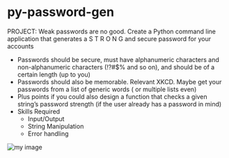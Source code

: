 # py-password-gen
PROJECT:
Weak passwords are no good. Create a Python command line application that generates a S T R O N G and secure password for your accounts

- Passwords should be secure, must have alphanumeric characters and non-alphanumeric characters (!?#$% and so on), and should be of a certain length (up to you)
- Passwords should also be memorable. Relevant XKCD. Maybe get your passwords from a list of generic words ( or multiple lists even)
- Plus points if you could also design a function that checks a given string’s password strength (if the user already has a password in mind)
- Skills Required
    - Input/Output
    - String Manipulation
    - Error handling

![my image](https://www.recipetineats.com/wp-content/uploads/2020/05/Pepperoni-Pizza_5-SQjpg.jpg)